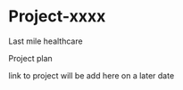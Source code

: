 # Project-xxxx
Last mile healthcare

Project plan

link to project will be add here on a later date
